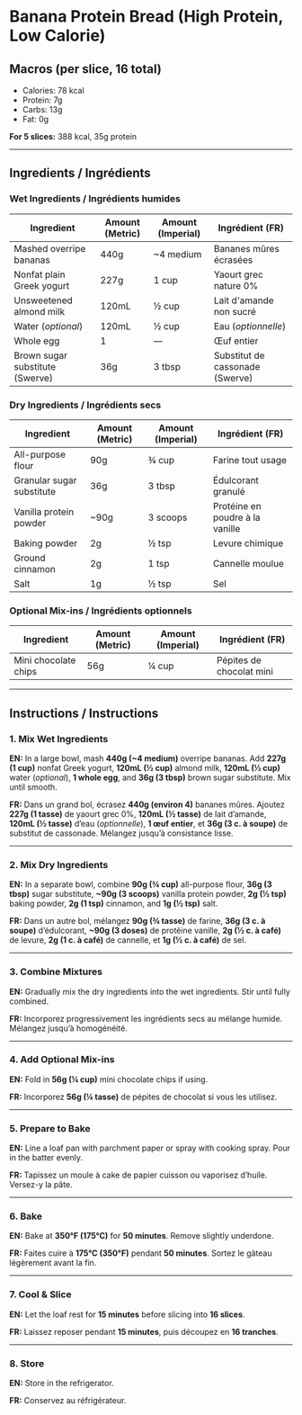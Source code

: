 # Banana Protein Bread (High Protein, Low Calorie)

## Macros (per slice, 16 total)
- Calories: 78 kcal  
- Protein: 7g  
- Carbs: 13g  
- Fat: 0g  

**For 5 slices:** 388 kcal, 35g protein

---

## Ingredients / Ingrédients

### Wet Ingredients / Ingrédients humides

| Ingredient | Amount (Metric) | Amount (Imperial) | Ingrédient (FR) |
|------------|------------------|--------------------|------------------|
| Mashed overripe bananas | 440g | ~4 medium | Bananes mûres écrasées |
| Nonfat plain Greek yogurt | 227g | 1 cup | Yaourt grec nature 0% |
| Unsweetened almond milk | 120mL | ½ cup | Lait d'amande non sucré |
| Water (*optional*) | 120mL | ½ cup | Eau (*optionnelle*) |
| Whole egg | 1 | — | Œuf entier |
| Brown sugar substitute (Swerve) | 36g | 3 tbsp | Substitut de cassonade (Swerve) |

### Dry Ingredients / Ingrédients secs

| Ingredient | Amount (Metric) | Amount (Imperial) | Ingrédient (FR) |
|------------|------------------|--------------------|------------------|
| All-purpose flour | 90g | ¾ cup | Farine tout usage |
| Granular sugar substitute | 36g | 3 tbsp | Édulcorant granulé |
| Vanilla protein powder | ~90g | 3 scoops | Protéine en poudre à la vanille |
| Baking powder | 2g | ½ tsp | Levure chimique |
| Ground cinnamon | 2g | 1 tsp | Cannelle moulue |
| Salt | 1g | ½ tsp | Sel |

### Optional Mix-ins / Ingrédients optionnels

| Ingredient | Amount (Metric) | Amount (Imperial) | Ingrédient (FR) |
|------------|------------------|--------------------|------------------|
| Mini chocolate chips | 56g | ¼ cup | Pépites de chocolat mini |

---

## Instructions / Instructions

### 1. Mix Wet Ingredients  
**EN:** In a large bowl, mash **440g (~4 medium)** overripe bananas. Add **227g (1 cup)** nonfat Greek yogurt, **120mL (½ cup)** almond milk, **120mL (½ cup)** water (*optional*), **1 whole egg**, and **36g (3 tbsp)** brown sugar substitute. Mix until smooth.  

**FR:** Dans un grand bol, écrasez **440g (environ 4)** bananes mûres. Ajoutez **227g (1 tasse)** de yaourt grec 0%, **120mL (½ tasse)** de lait d’amande, **120mL (½ tasse)** d’eau (*optionnelle*), **1 œuf entier**, et **36g (3 c. à soupe)** de substitut de cassonade. Mélangez jusqu’à consistance lisse.

---

### 2. Mix Dry Ingredients  
**EN:** In a separate bowl, combine **90g (¾ cup)** all-purpose flour, **36g (3 tbsp)** sugar substitute, **~90g (3 scoops)** vanilla protein powder, **2g (½ tsp)** baking powder, **2g (1 tsp)** cinnamon, and **1g (½ tsp)** salt.  

**FR:** Dans un autre bol, mélangez **90g (¾ tasse)** de farine, **36g (3 c. à soupe)** d’édulcorant, **~90g (3 doses)** de protéine vanille, **2g (½ c. à café)** de levure, **2g (1 c. à café)** de cannelle, et **1g (½ c. à café)** de sel.

---

### 3. Combine Mixtures  
**EN:** Gradually mix the dry ingredients into the wet ingredients. Stir until fully combined.  

**FR:** Incorporez progressivement les ingrédients secs au mélange humide. Mélangez jusqu’à homogénéité.

---

### 4. Add Optional Mix-ins  
**EN:** Fold in **56g (¼ cup)** mini chocolate chips if using.  

**FR:** Incorporez **56g (¼ tasse)** de pépites de chocolat si vous les utilisez.

---

### 5. Prepare to Bake  
**EN:** Line a loaf pan with parchment paper or spray with cooking spray. Pour in the batter evenly.  

**FR:** Tapissez un moule à cake de papier cuisson ou vaporisez d’huile. Versez-y la pâte.

---

### 6. Bake  
**EN:** Bake at **350°F (175°C)** for **50 minutes**. Remove slightly underdone.  

**FR:** Faites cuire à **175°C (350°F)** pendant **50 minutes**. Sortez le gâteau légèrement avant la fin.

---

### 7. Cool & Slice  
**EN:** Let the loaf rest for **15 minutes** before slicing into **16 slices**.  

**FR:** Laissez reposer pendant **15 minutes**, puis découpez en **16 tranches**.

---

### 8. Store  
**EN:** Store in the refrigerator.  

**FR:** Conservez au réfrigérateur.
